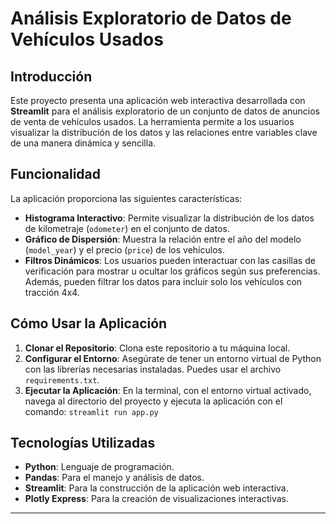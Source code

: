 # Análisis Exploratorio de Datos de Vehículos Usados

## Introducción

Este proyecto presenta una aplicación web interactiva desarrollada con **Streamlit** para el análisis exploratorio de un conjunto de datos de anuncios de venta de vehículos usados. La herramienta permite a los usuarios visualizar la distribución de los datos y las relaciones entre variables clave de una manera dinámica y sencilla.

## Funcionalidad

La aplicación proporciona las siguientes características:

* **Histograma Interactivo**: Permite visualizar la distribución de los datos de kilometraje (`odometer`) en el conjunto de datos.
* **Gráfico de Dispersión**: Muestra la relación entre el año del modelo (`model_year`) y el precio (`price`) de los vehículos.
* **Filtros Dinámicos**: Los usuarios pueden interactuar con las casillas de verificación para mostrar u ocultar los gráficos según sus preferencias. Además, pueden filtrar los datos para incluir solo los vehículos con tracción 4x4.

## Cómo Usar la Aplicación

1.  **Clonar el Repositorio**: Clona este repositorio a tu máquina local.
2.  **Configurar el Entorno**: Asegúrate de tener un entorno virtual de Python con las librerías necesarias instaladas. Puedes usar el archivo `requirements.txt`.
3.  **Ejecutar la Aplicación**: En la terminal, con el entorno virtual activado, navega al directorio del proyecto y ejecuta la aplicación con el comando: `streamlit run app.py`

## Tecnologías Utilizadas

* **Python**: Lenguaje de programación.
* **Pandas**: Para el manejo y análisis de datos.
* **Streamlit**: Para la construcción de la aplicación web interactiva.
* **Plotly Express**: Para la creación de visualizaciones interactivas.

---